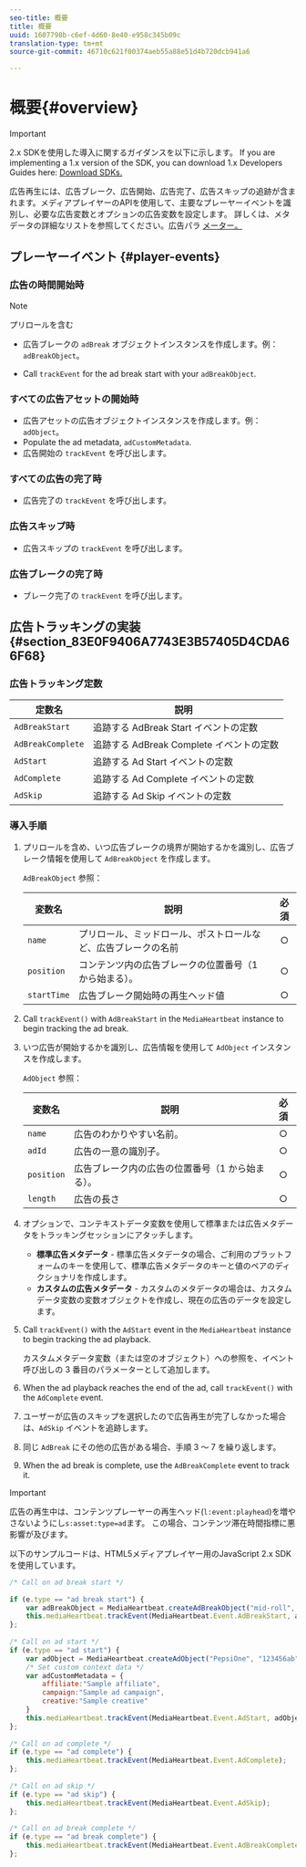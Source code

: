 ```yaml
---
seo-title: 概要
title: 概要
uuid: 1607798b-c6ef-4d60-8e40-e958c345b09c
translation-type: tm+mt
source-git-commit: 46710c621f00374aeb55a88e51d4b720dcb941a6

---
```



# 概要{#overview}

>[!IMPORTANT]
>
>2.x SDKを使用した導入に関するガイダンスを以下に示します。 If you are implementing a 1.x version of the SDK, you can download 1.x Developers Guides here: [Download SDKs.](/help/sdk-implement/download-sdks.md)

広告再生には、広告ブレーク、広告開始、広告完了、広告スキップの追跡が含まれます。メディアプレイヤーのAPIを使用して、主要なプレーヤーイベントを識別し、必要な広告変数とオプションの広告変数を設定します。 詳しくは、メタデータの詳細なリストを参照してください。広告パラ [メーター。](/help/metrics-and-metadata/ad-parameters.md)

## プレーヤーイベント {#player-events}


### 広告の時間開始時

>[!NOTE]
>プリロールを含む

* 広告ブレークの `adBreak` オブジェクトインスタンスを作成します。例：`adBreakObject`。

* Call `trackEvent` for the ad break start with your `adBreakObject`.

### すべての広告アセットの開始時

* 広告アセットの広告オブジェクトインスタンスを作成します。例：`adObject`。
* Populate the ad metadata, `adCustomMetadata`.
* 広告開始の `trackEvent` を呼び出します。

### すべての広告の完了時

* 広告完了の `trackEvent` を呼び出します。

### 広告スキップ時

* 広告スキップの `trackEvent` を呼び出します。

### 広告ブレークの完了時

* ブレーク完了の `trackEvent` を呼び出します。

## 広告トラッキングの実装 {#section_83E0F9406A7743E3B57405D4CDA66F68}

### 広告トラッキング定数

| 定数名 | 説明   |
|---|---|
| `AdBreakStart` | 追跡する AdBreak Start イベントの定数 |
| `AdBreakComplete` | 追跡する AdBreak Complete イベントの定数 |
| `AdStart` | 追跡する Ad Start イベントの定数 |
| `AdComplete` | 追跡する Ad Complete イベントの定数 |
| `AdSkip` | 追跡する Ad Skip イベントの定数 |

### 導入手順

1. プリロールを含め、いつ広告ブレークの境界が開始するかを識別し、広告ブレーク情報を使用して `AdBreakObject` を作成します。

   `AdBreakObject` 参照：

   | 変数名 | 説明 | 必須 |
   | --- | --- | :---: |
   | `name` | プリロール、ミッドロール、ポストロールなど、広告ブレークの名前 | ○ |
   | `position` | コンテンツ内の広告ブレークの位置番号（1 から始まる）。 | ○ |
   | `startTime` | 広告ブレーク開始時の再生ヘッド値 | ○ |

1. Call `trackEvent()` with `AdBreakStart` in the `MediaHeartbeat` instance to begin tracking the ad break.

1. いつ広告が開始するかを識別し、広告情報を使用して `AdObject` インスタンスを作成します。

   `AdObject` 参照：

   | 変数名 | 説明 | 必須 |
   | --- | --- | :---: |
   | `name` | 広告のわかりやすい名前。 | ○ |
   | `adId` | 広告の一意の識別子。 | ○ |
   | `position` | 広告ブレーク内の広告の位置番号（1 から始まる）。 | ○ |
   | `length` | 広告の長さ | ○ |

1. オプションで、コンテキストデータ変数を使用して標準または広告メタデータをトラッキングセッションにアタッチします。

   * **標準広告メタデータ** - 標準広告メタデータの場合、ご利用のプラットフォームのキーを使用して、標準広告メタデータのキーと値のペアのディクショナリを作成します。
   * **カスタムの広告メタデータ** - カスタムのメタデータの場合は、カスタムデータ変数の変数オブジェクトを作成し、現在の広告のデータを設定します。

1. Call `trackEvent()` with the `AdStart` event in the `MediaHeartbeat` instance to begin tracking the ad playback.

   カスタムメタデータ変数（または空のオブジェクト）への参照を、イベント呼び出しの 3 番目のパラメーターとして追加します。

1. When the ad playback reaches the end of the ad, call `trackEvent()` with the `AdComplete` event.

1. ユーザーが広告のスキップを選択したので広告再生が完了しなかった場合は、`AdSkip` イベントを追跡します。
1. 同じ `AdBreak` にその他の広告がある場合、手順 3 ～ 7 を繰り返します。
1. When the ad break is complete, use the `AdBreakComplete` event to track it.

>[!IMPORTANT]
>
>広告の再生中は、コンテンツプレーヤーの再生ヘッド(`l:event:playhead`)を増やさないようにし`s:asset:type=ad`ます。 この場合、コンテンツ滞在時間指標に悪影響が及びます。

以下のサンプルコードは、HTML5メディアプレイヤー用のJavaScript 2.x SDKを使用しています。

```js
/* Call on ad break start */ 
 
if (e.type == "ad break start") { 
    var adBreakObject = MediaHeartbeat.createAdBreakObject("mid-roll", 2, 500); 
    this.mediaHeartbeat.trackEvent(MediaHeartbeat.Event.AdBreakStart, adBreakObject); 
}; 
 
/* Call on ad start */ 
if (e.type == "ad start") { 
    var adObject = MediaHeartbeat.createAdObject("PepsiOne", "123456ab", 1, 30); 
    /* Set custom context data */ 
    var adCustomMetadata = { 
        affiliate:"Sample affiliate", 
        campaign:"Sample ad campaign", 
        creative:"Sample creative" 
    } 
    this.mediaHeartbeat.trackEvent(MediaHeartbeat.Event.AdStart, adObject, adCustomMetadata); 
}; 
 
/* Call on ad complete */ 
if (e.type == "ad complete") { 
    this.mediaHeartbeat.trackEvent(MediaHeartbeat.Event.AdComplete); 
}; 
 
/* Call on ad skip */ 
if (e.type == "ad skip") { 
    this.mediaHeartbeat.trackEvent(MediaHeartbeat.Event.AdSkip); 
}; 
     
/* Call on ad break complete */ 
if (e.type == "ad break complete") { 
    this.mediaHeartbeat.trackEvent(MediaHeartbeat.Event.AdBreakComplete); 
}; 
```

